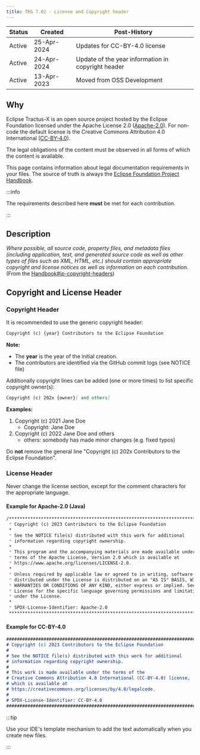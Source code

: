 ```yaml
---
title: TRG 7.02 - License and Copyright header
---
```


| Status | Created     | Post-History                                       |
|--------|-------------|----------------------------------------------------|
| Active | 25-Apr-2024 | Updates for CC-BY-4.0 license                      |
| Active | 24-Apr-2024 | Update of the year information in copyright header |
| Active | 13-Apr-2023 | Moved from OSS Development                         |

## Why

Eclipse Tractus-X is an open source project hosted by the Eclipse Foundation licensed under the Apache License 2.0 ([Apache-2.0](https://spdx.org/licenses/Apache-2.0)). For non-code the default license is the Creative Commons Attribution 4.0 International ([CC-BY-4.0](https://spdx.org/licenses/CC-BY-4.0.html)).

The legal obligations of the content must be observed in all forms of which the content is available.

This page contains information about legal documentation requirements in your files. The source of truth is always the [Eclipse Foundation Project Handbook](https://www.eclipse.org/projects/handbook/#ip-copyright-headers).

:::info

The requirements described here **must** be met for each contribution.

:::

## Description

*Where possible, all source code, property files, and metadata files (including application, test, and generated source code as well as other types of files such as XML, HTML, etc.) should contain appropriate copyright and license notices as well as information on each contribution.* (From the [Handbook#ip-copyright-headers](https://www.eclipse.org/projects/handbook/#ip-copyright-headers))

## Copyright and License Header

### Copyright Header

It is recommended to use the generic copyright header:

```md
Copyright (c) {year} Contributors to the Eclipse Foundation
 ```

**Note:**

- The **year** is the year of the initial creation.
- The contributors are identified via the GitHub commit logs (see NOTICE file)

Additionally copyright lines can be added (one or more times) to list specific copyright owner(s):

```md
Copyright (c) 202x {owner}[ and others]
 ```

**Examples:**

1. Copyright (c) 2021 Jane Doe
    - Copyright: Jane Doe
1. Copyright (c) 2022 Jane Doe and others
    - others: somebody has made minor changes (e.g. fixed typos)

Do **not** remove the general line "Copyright (c) 202x Contributors to the Eclipse Foundation".

### License Header

Never change the license section, except for the comment characters for the appropriate language.

#### Example for Apache-2.0 (Java)

```md
/********************************************************************************
 * Copyright (c) 2023 Contributors to the Eclipse Foundation
 *
 * See the NOTICE file(s) distributed with this work for additional
 * information regarding copyright ownership.
 *
 * This program and the accompanying materials are made available under the
 * terms of the Apache License, Version 2.0 which is available at
 * https://www.apache.org/licenses/LICENSE-2.0.
 *
 * Unless required by applicable law or agreed to in writing, software
 * distributed under the License is distributed on an "AS IS" BASIS, WITHOUT
 * WARRANTIES OR CONDITIONS OF ANY KIND, either express or implied. See the
 * License for the specific language governing permissions and limitations
 * under the License.
 *
 * SPDX-License-Identifier: Apache-2.0
 ********************************************************************************/
 ```

#### Example for CC-BY-4.0

```md
#######################################################################
# Copyright (c) 2023 Contributors to the Eclipse Foundation
#
# See the NOTICE file(s) distributed with this work for additional
# information regarding copyright ownership.
#
# This work is made available under the terms of the
# Creative Commons Attribution 4.0 International (CC-BY-4.0) license,
# which is available at
# https://creativecommons.org/licenses/by/4.0/legalcode.
#
# SPDX-License-Identifier: CC-BY-4.0
#######################################################################
 ```

:::tip

Use your IDE's template mechanism to add the text automatically when you create new files.

:::
